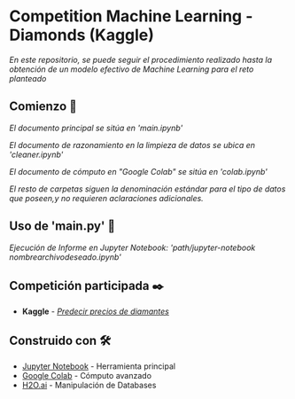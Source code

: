 # Competition Machine Learning - Diamonds (Kaggle)


_En este repositorio, se puede seguir el procedimiento realizado hasta la obtención de un modelo efectivo de Machine Learning para el reto planteado_

## Comienzo 🚀


_El documento principal se sitúa en 'main.ipynb'_

_El documento de razonamiento en la limpieza de datos se ubica en 'cleaner.ipynb'_

_El documento de cómputo en "Google Colab" se sitúa en 'colab.ipynb'_

_El resto de carpetas siguen la denominación estándar para el tipo de datos que poseen,y no requieren aclaraciones adicionales._


## Uso de 'main.py' 🔧

_Ejecución de Informe en Jupyter Notebook: 'path/jupyter-notebook nombrearchivodeseado.ipynb'_


## Competición participada ✒️

* **Kaggle** - *[Predecir precios de diamantes](https://www.kaggle.com/c/diamonds-datamad0120)*


## Construido con 🛠️

* [Jupyter Notebook](https://jupyter.org/) - Herramienta principal
* [Google Colab](https://colab.research.google.com/) - Cómputo avanzado
* [H2O.ai](https://www.h2o.ai/) - Manipulación de Databases

